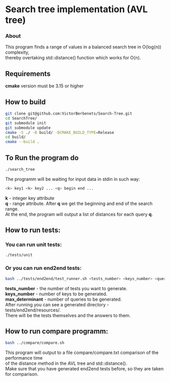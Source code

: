# Search tree implementation (AVL tree)
### About
This program finds a range of values in a balanced search tree in O(log(n)) complexity,  
thereby overtaking std::distance() function which works for O(n).
## Requirements
**cmake** version must be 3.15 or higher
## How to build
```bash
git clone git@github.com:VictorBerbenets/Search-Tree.git
cd SearchTree/
git submodule init
git submodule update
cmake -S ./ -B build/ -DCMAKE_BUILD_TYPE=Release
cd build/
cmake --build .
```
## To Run the program do
```bash
./search_tree
```
The programm will be waiting for input data in stdin in such way:  
```bash
<k> key1 <k> key2 ... <q> begin end ...
```
**k** - integer key attribute  
**q** - range attribute. After **q** we get the beginning and end of the search range.  
At the end, the program will output a list of distances for each query **q**.
## How to run tests:
### You can run unit tests:
```bash
./tests/unit
```
### Or you can run end2end tests:
```bash
bash ../tests/end2end/test_runner.sh <tests_number> <keys_number> <queries_number>
```
**tests_number** - the number of tests you want to generate.  
**keys_number**  - number of keys to be generated.  
**max_determinant** - number of queries to be generated.  
After running you can see a generated directory - tests/end2end/resources/.  
There will be the tests themselves and the answers to them.
## How to run compare programm:
```bash
bash ../compare/compare.sh
```
This program will output to a file compare/compare.txt comparison of the performance time  
of the distance method in the AVL tree and std::distance().  
Make sure that you have generated end2end tests before, so they are taken for comparison.
